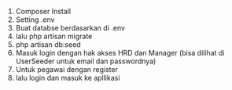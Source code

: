 1. Composer Install
2. Setting .env
3. Buat databse berdasarkan di .env 
4. lalu php artisan migrate
5. php artisan db:seed
6. Masuk login dengan hak akses HRD dan Manager (bisa dilihat di UserSeeder untuk email dan passwordnya)
7. Untuk pegawai dengan register
8. lalu login dan masuk ke apllikasi  
